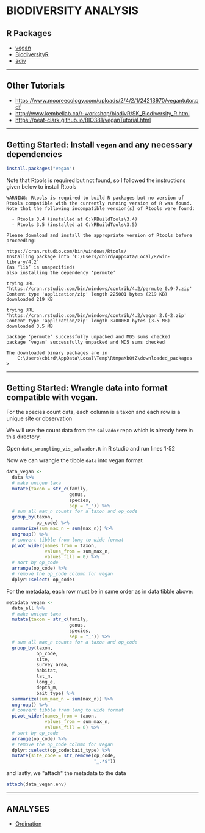 # BIODIVERSITY ANALYSIS

## R Packages

* [vegan](https://cloud.r-project.org/web/packages/vegan/index.html)
* [BiodiversityR](https://rdrr.io/cran/BiodiversityR/)
* [adiv](https://besjournals.onlinelibrary.wiley.com/doi/epdf/10.1111/2041-210X.13430)

---

## Other Tutorials

* https://www.mooreecology.com/uploads/2/4/2/1/24213970/vegantutor.pdf
* http://www.kembellab.ca/r-workshop/biodivR/SK_Biodiversity_R.html
* https://peat-clark.github.io/BIO381/veganTutorial.html

---

## Getting Started: Install `vegan` and any necessary dependencies 

```r
install.packages("vegan")
```

Note that Rtools is required but not found, so I followed the instructions given below to install Rtools

	WARNING: Rtools is required to build R packages but no version of Rtools compatible with the currently running version of R was found. Note that the following incompatible version(s) of Rtools were found:

	  - Rtools 3.4 (installed at C:\RBuildTools\3.4)
	  - Rtools 3.5 (installed at C:\RBuildTools\3.5)

	Please download and install the appropriate version of Rtools before proceeding:

	https://cran.rstudio.com/bin/windows/Rtools/
	Installing package into ‘C:/Users/cbird/AppData/Local/R/win-library/4.2’
	(as ‘lib’ is unspecified)
	also installing the dependency ‘permute’

	trying URL 'https://cran.rstudio.com/bin/windows/contrib/4.2/permute_0.9-7.zip'
	Content type 'application/zip' length 225001 bytes (219 KB)
	downloaded 219 KB

	trying URL 'https://cran.rstudio.com/bin/windows/contrib/4.2/vegan_2.6-2.zip'
	Content type 'application/zip' length 3700068 bytes (3.5 MB)
	downloaded 3.5 MB

	package ‘permute’ successfully unpacked and MD5 sums checked
	package ‘vegan’ successfully unpacked and MD5 sums checked

	The downloaded binary packages are in
		C:\Users\cbird\AppData\Local\Temp\RtmpaKbQtZ\downloaded_packages
	>


---

## Getting Started: Wrangle data into format compatible with vegan.

For the species count data, each column is a taxon and each row is a unique site or observation

We will use the count data from the `salvador` repo which is already here in this directory.  

Open `data_wrangling_vis_salvador.R` in R studio and run lines 1-52

Now we can wrangle the tibble `data` into vegan format

```r
data_vegan <-
  data %>%
  # make unique taxa
  mutate(taxon = str_c(family,
					   genus,
					   species,
					   sep = "_")) %>%
  # sum all max_n counts for a taxon and op_code
  group_by(taxon,
		   op_code) %>%
  summarize(sum_max_n = sum(max_n)) %>%
  ungroup() %>%
  # convert tibble from long to wide format
  pivot_wider(names_from = taxon,
			  values_from = sum_max_n,
			  values_fill = 0) %>%
  # sort by op_code
  arrange(op_code) %>%
  # remove the op_code column for vegan
  dplyr::select(-op_code)
```

For the metadata, each row must be in same order as in data tibble above:

```r
metadata_vegan <-
  data_all %>%
  # make unique taxa
  mutate(taxon = str_c(family,
					   genus,
					   species,
					   sep = "_")) %>%
  # sum all max_n counts for a taxon and op_code
  group_by(taxon,
		   op_code,
		   site,
		   survey_area,
		   habitat,
		   lat_n,
		   long_e,
		   depth_m,
		   bait_type) %>%
  summarize(sum_max_n = sum(max_n)) %>%
  ungroup() %>%
  # convert tibble from long to wide format
  pivot_wider(names_from = taxon,
			  values_from = sum_max_n,
			  values_fill = 0) %>%
  # sort by op_code
  arrange(op_code) %>%
  # remove the op_code column for vegan
  dplyr::select(op_code:bait_type) %>%
  mutate(site_code = str_remove(op_code,
								"_.*$"))
```

and lastly, we "attach" the metadata to the data

```r
attach(data_vegan.env)
```

---

## ANALYSES

* [Ordination](ordination.md)

